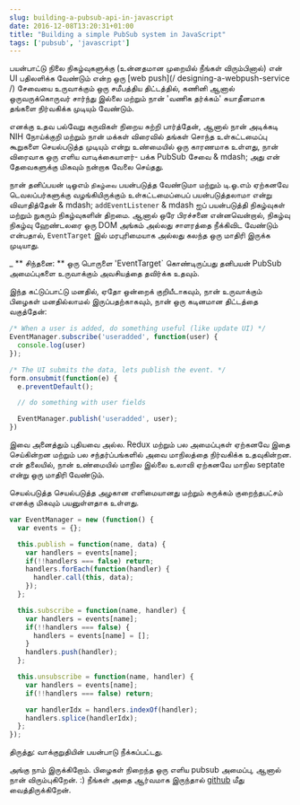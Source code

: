 ```yaml
---
slug: building-a-pubsub-api-in-javascript
date: 2016-12-08T13:20:31+01:00
title: "Building a simple PubSub system in JavaScript"
tags: ['pubsub', 'javascript']
---
```



பயன்பாட்டு நிலை நிகழ்வுகளுக்கு (உன்னதமான முறையில் நீங்கள் விரும்பினால்) என் UI பதிலளிக்க வேண்டும் என்ற ஒரு [web push](/ designing-a-webpush-service /) சேவையை உருவாக்கும் ஒரு சமீபத்திய திட்டத்தில், கணினி ஆனால் ஒருவருக்கொருவர் சார்ந்து இல்லை மற்றும் நான் 'வணிக தர்க்கம்' சுயாதீனமாக தங்களை நிர்வகிக்க முடியும் வேண்டும்.

எனக்கு உதவ பல்வேறு கருவிகள் நிறைய சுற்றி பார்த்தேன், ஆனால் நான் அடிக்கடி NIH நோய்க்குறி மற்றும் நான் மக்கள் விரைவில் தங்கள் சொந்த உள்கட்டமைப்பு கூறுகளை செயல்படுத்த முடியும் என்று உண்மையில் ஒரு காரணமாக உள்ளது, நான் விரைவாக ஒரு எளிய வாடிக்கையாளர்- பக்க PubSub சேவை & mdash; அது என் தேவைகளுக்கு மிகவும் நன்றாக வேலை செய்தது.

நான் தனிப்பயன் டிஓஎம் `நிகழ்வை` பயன்படுத்த வேண்டுமா மற்றும் டி.ஓ.எம் ஏற்கனவே டெவலப்பர்களுக்கு வழங்கியிருக்கும் உள்கட்டமைப்பைப் பயன்படுத்தலாமா என்று விவாதித்தேன் & mdash; `addEventListener` & mdash ஐப் பயன்படுத்தி நிகழ்வுகள் மற்றும் நுகரும் நிகழ்வுகளின் திறமை. ஆனால் ஒரே பிரச்சனை என்னவென்றால், நிகழ்வு நிகழ்வு ஹேண்டலரை ஒரு DOM அங்கம் அல்லது சாளரத்தை நீக்கிவிட வேண்டும் என்பதால், `EventTarget` இல் மரபுரிமையாக அல்லது கலந்த ஒரு மாதிரி இருக்க முடியாது.

_ ** சிந்தனை: ** ஒரு பொருளை 'EventTarget` கொண்டிருப்பது தனிபயன் PubSub அமைப்புகளை உருவாக்கும் அவசியத்தை தவிர்க்க உதவும்.

இந்த கட்டுப்பாட்டு மனதில், ஏதோ ஒன்றைக் குறியீடாகவும், நான் உருவாக்கும் பிழைகள் மனதில்லாமல் இருப்பதற்காகவும், நான் ஒரு கடினமான திட்டத்தை வகுத்தேன்:


```javascript
/* When a user is added, do something useful (like update UI) */
EventManager.subscribe('useradded', function(user) {
  console.log(user)
});

/* The UI submits the data, lets publish the event. */
form.onsubmit(function(e) {
  e.preventDefault();

  // do something with user fields

  EventManager.publish('useradded', user);
})
```


இவை அனைத்தும் புதியவை அல்ல. Redux மற்றும் பல அமைப்புகள் ஏற்கனவே இதை செய்கின்றன மற்றும் பல சந்தர்ப்பங்களில் அவை மாநிலத்தை நிர்வகிக்க உதவுகின்றன. என் தலையில், நான் உண்மையில் மாநில இல்லை உலாவி ஏற்கனவே மாநில septate என்று ஒரு மாதிரி வேண்டும்.

செயல்படுத்த செயல்படுத்த அழகான எளிமையானது மற்றும் சுருக்கம் குறைந்தபட்சம் எனக்கு மிகவும் பயனுள்ளதாக உள்ளது.


```javascript
var EventManager = new (function() {
  var events = {};

  this.publish = function(name, data) {
    var handlers = events[name];
    if(!!handlers === false) return;
    handlers.forEach(function(handler) {
      handler.call(this, data);
    });
  };

  this.subscribe = function(name, handler) {
    var handlers = events[name];
    if(!!handlers === false) {
      handlers = events[name] = [];
    }
    handlers.push(handler);
  };

  this.unsubscribe = function(name, handler) {
    var handlers = events[name];
    if(!!handlers === false) return;

    var handlerIdx = handlers.indexOf(handler);
    handlers.splice(handlerIdx);
  };
});
```
திருத்து: வாக்குறுதியின் பயன்பாடு நீக்கப்பட்டது.

அங்கு நாம் இருக்கிறோம். பிழைகள் நிறைந்த ஒரு எளிய pubsub அமைப்பு, ஆனால் நான் விரும்புகிறேன். :) நீங்கள் அதை ஆர்வமாக இருந்தால் [github](https://github.com/PaulKinlan/EventManager) மீது வைத்திருக்கிறேன்.